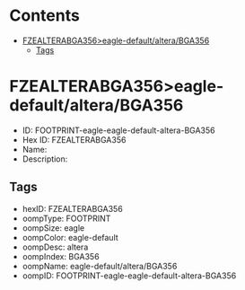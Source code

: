 



Contents
========

* [FZEALTERABGA356>eagle-default/altera/BGA356](#fzealterabga356eagle-defaultalterabga356)
	* [Tags](#tags)

# FZEALTERABGA356>eagle-default/altera/BGA356

- ID: FOOTPRINT-eagle-eagle-default-altera-BGA356
- Hex ID: FZEALTERABGA356
- Name: 
- Description: 

## Tags

- hexID: FZEALTERABGA356
- oompType: FOOTPRINT
- oompSize: eagle
- oompColor: eagle-default
- oompDesc: altera
- oompIndex: BGA356
- oompName: eagle-default/altera/BGA356
- oompID: FOOTPRINT-eagle-eagle-default-altera-BGA356

